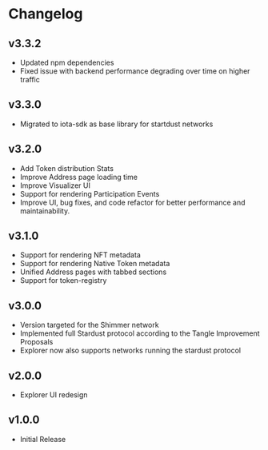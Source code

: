 # Changelog

## v3.3.2

* Updated npm dependencies
* Fixed issue with backend performance degrading over time on higher traffic

## v3.3.0

* Migrated to iota-sdk as base library for startdust networks

## v3.2.0

* Add Token distribution Stats
* Improve Address page loading time
* Improve Visualizer UI
* Support for rendering Participation Events
* Improve UI, bug fixes, and code refactor for better performance and maintainability.

## v3.1.0

* Support for rendering NFT metadata
* Support for rendering Native Token metadata
* Unified Address pages with tabbed sections
* Support for token-registry

## v3.0.0

* Version targeted for the Shimmer network
* Implemented full Stardust protocol according to the Tangle Improvement Proposals
* Explorer now also supports networks running the stardust protocol

## v2.0.0

* Explorer UI redesign

## v1.0.0

* Initial Release
